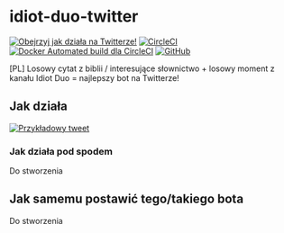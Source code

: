 # idiot-duo-twitter

[![Obejrzyj jak działa na Twitterze!](https://img.shields.io/twitter/url/http/shields.io.svg?style=social)](https://twitter.com/idiot2duo)
[![CircleCI](https://circleci.com/gh/JakubKoralewski/idiotduo-twitter/tree/master.svg?style=svg)](https://circleci.com/gh/JakubKoralewski/idiotduo-twitter/tree/master)
[![Docker Automated build dla CircleCI](https://img.shields.io/docker/automated/jakubkoralewski/circleci-python-chrome-chromedriver-ffmpeg.svg)](https://hub.docker.com/r/jakubkoralewski/circleci-python-chrome-chromedriver-ffmpeg/)
[![GitHub](https://img.shields.io/github/license/mashape/apistatus.svg)](https://github.com/JakubKoralewski/idiotduo-twitter/blob/master/LICENSE)

[PL] Losowy cytat z biblii / interesujące słownictwo + losowy moment z kanału Idiot Duo = najlepszy bot na Twitterze!

## Jak działa

[![Przykładowy tweet](https://i.imgur.com/64jXPWs.png)](https://twitter.com/idiot2duo/status/1054050784017612800)

### Jak działa pod spodem

Do stworzenia

## Jak samemu postawić tego/takiego bota

Do stworzenia
